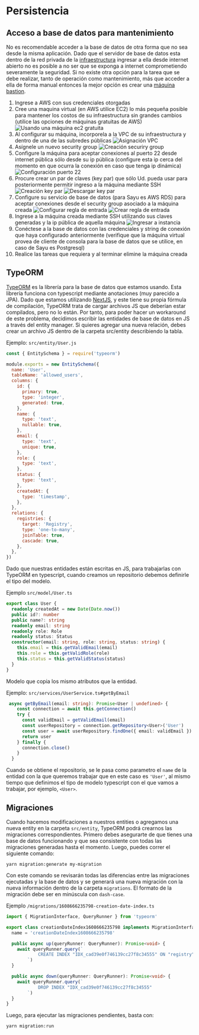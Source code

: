 # Persistencia

## Acceso a base de datos para mantenimiento

No es recomendable acceder a la base de datos de otra forma que no sea desde la misma aplicación. Dado que el servidor de base de datos esta dentro de la red privada de la [infraestructura](https://github.com/dsantibanezvera/lcm-sayu-infra) ingresar a ella desde internet abierto no es posible a no ser que se exponga a internet comprometiendo severamente la seguridad. Si no existe otra opción para la tarea que se debe realizar, tanto de operación como mantenimiento, más que acceder a ella de forma manual entonces la mejor opción es crear una [máquina bastion](https://en.wikipedia.org/wiki/Bastion_host).

1. Ingrese a AWS con sus credenciales otorgadas
1. Cree una maquina virtual (en AWS utilice EC2) lo más pequeña posible para mantener los costos de su infraestructura sin grandes cambios (utilice las opciones de máquinas gratuitas de AWS) ![Usando una máquina ec2 gratuita](img/select-free-instance.png 'select free instance')
1. Al configurar su máquina, incorporela a la VPC de su infraestructura y dentro de una de las subredes públicas ![Asignación VPC](img/add-ec2-to-vpc.png 'add ec2 to vpc')
1. Asígnele un nuevo security group ![Creación securiry group](img/create-ec2-security-group.png 'create ec2 security group')
1. Configure la máquina para aceptar conexiones al puerto 22 desde internet pública sólo desde su ip pública (configure esta ip cerca del momento en que ocurra la conexión en caso que tenga ip dinámica) ![Configuración puerto 22](img/set-ssh-access.png 'set ssh access')
1. Procure crear un par de claves (key par) que sólo Ud. pueda usar para posteriormente permitir ingreso a la máquina mediante SSH ![Creación key par](img/create-key-pair.png 'create key pair')
   ![Descargar key par](img/download-key-pair.png 'download key pair')
1. Configure su servicio de base de datos (para Sayu es AWS RDS) para aceptar conexiones desde el security group asociado a la máquina creada ![Configurar regla de entrada](img/edit-inbound-rules.png 'edit inbound rules')
   ![Crear regla de entrada](img/set-security-group-access.png 'set security group access')
1. Ingrese a la máquina creada mediante SSH utilizando sus claves generadas y la ip pública de aquella máquina ![Ingresar a instancia](img/connect-to-instance.png 'connect to instance')
1. Conéctese a la base de datos con las credenciales y string de conexión que haya configurado anteriormente (verifique que la máquina virtual provea de cliente de consola para la base de datos que se utilice, en caso de Sayu es Postgresql)
1. Realice las tareas que requiera y al terminar elimine la máquina creada

## TypeORM

[TypeORM](https://typeorm.io/#/) es la librería para la base de datos que estamos usando. Esta librería funciona con typescript mediante anotaciones (muy parecido a JPA).
Dado que estamos utilizando [NextJS](https://nextjs.org/), y este tiene su propia fórmula de compilación, TypeORM trata de cargar archivos JS que deberían estar compilados, pero no lo están. Por tanto, para poder hacer un workaround de este problema, decidimos escribir las entidades de base de datos en JS a través del entity manager. Si quieres agregar una nueva relación, debes crear un archivo JS dentro de la carpeta src/entity describiendo la tabla.

Ejemplo: `src/entity/User.js`

```js
const { EntitySchema } = require('typeorm')

module.exports = new EntitySchema({
  name: 'User',
  tableName: 'allowed_users',
  columns: {
    id: {
      primary: true,
      type: 'integer',
      generated: true,
    },
    name: {
      type: 'text',
      nullable: true,
    },
    email: {
      type: 'text',
      unique: true,
    },
    role: {
      type: 'text',
    },
    status: {
      type: 'text',
    },
    createdAt: {
      type: 'timestamp',
    },
  },
  relations: {
    registries: {
      target: 'Registry',
      type: 'one-to-many',
      joinTable: true,
      cascade: true,
    },
  },
})
```

Dado que nuestras entidades están escritas en JS, para trabajarlas con TypeORM en typescript, cuando creamos un repositorio debemos definirle el tipo del modelo.

Ejemplo `src/model/User.ts`

```ts
export class User {
  readonly createdAt = new Date(Date.now())
  public id?: number
  public name?: string
  readonly email: string
  readonly role: Role
  readonly status: Status
  constructor(email: string, role: string, status: string) {
    this.email = this.getValidEmail(email)
    this.role = this.getValidRole(role)
    this.status = this.getValidStatus(status)
  }
}
```

Modelo que copia los mismo atributos que la entidad.

Ejemplo: `src/services/UserService.ts#getByEmail`

```ts
 async getByEmail(email: string): Promise<User | undefined> {
    const connection = await this.getConnection()
    try {
      const validEmail = getValidEmail(email)
      const userRepository = connection.getRepository<User>('User')
      const user = await userRepository.findOne({ email: validEmail })
      return user
    } finally {
      connection.close()
    }
  }
```

Cuando se obtiene el repositorio, se le pasa como parametro el `name` de la entidad con la que queremos trabajar que en este caso es `'User'`, al mismo tiempo que definimos el tipo de modelo typescript con el que vamos a trabajar, por ejemplo, `<User>`.

## Migraciones

Cuando hacemos modificaciones a nuestros entities o agregamos una nueva entity en la carpeta `src/entity`, TypeORM podrá crearnos las migraciones correspondientes. Primero debes asegurarte de que tienes una base de datos funcionando y que sea consistente con todas las migraciones generadas hasta el momento. Luego, puedes correr el siguiente comando:

```shell
yarn migration:generate my-migration
```

Con este comando se revisarán todas las diferencias entre las migraciones ejecutadas y la base de datos y se generará una nueva migración con la nueva información dentro de la carpeta `migrations`. El formato de la migración debe ser en minúscula con `dash-case`.

Ejemplo `/migrations/1608666235798-creation-date-index.ts`

```ts
import { MigrationInterface, QueryRunner } from 'typeorm'

export class creationDateIndex1608666235798 implements MigrationInterface {
  name = 'creationDateIndex1608666235798'

  public async up(queryRunner: QueryRunner): Promise<void> {
    await queryRunner.query(`
            CREATE INDEX "IDX_cad39e0f746139cc27f8c34555" ON "registry" ("creationDate")
        `)
  }

  public async down(queryRunner: QueryRunner): Promise<void> {
    await queryRunner.query(`
            DROP INDEX "IDX_cad39e0f746139cc27f8c34555"
        `)
  }
}
```

Luego, para ejecutar las migraciones pendientes, basta con:

```shell
yarn migration:run
```
